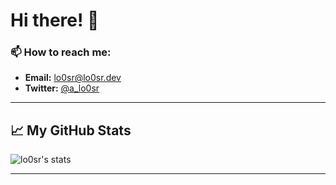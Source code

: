 # Hi there! 👋

### 📫 How to reach me: 
- **Email:** lo0sr@lo0sr.dev
- **Twitter:** [@a_lo0sr](https://twitter.com/a_lo0sr)

---

## 📈 My GitHub Stats

![lo0sr's stats](https://github-readme-stats.vercel.app/api?username=lo0sr&show_icons=true&theme=radical)

---
